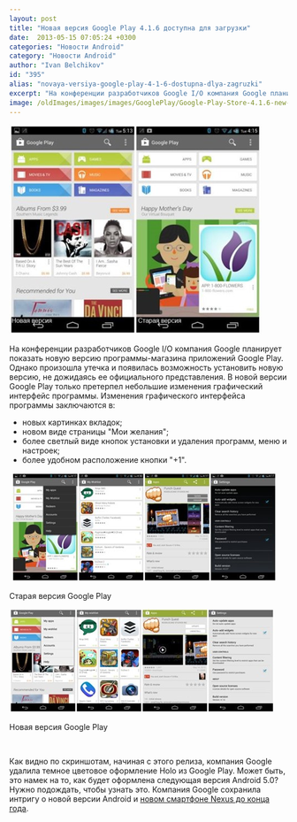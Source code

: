 ```yaml
---
layout: post
title: "Новая версия Google Play 4.1.6 доступна для загрузки"
date:  2013-05-15 07:05:24 +0300
categories: "Новости Android"
category: "Новости Android"
author: "Ivan Belchikov"
id: "395"
alias: "novaya-versiya-google-play-4-1-6-dostupna-dlya-zagruzki"
excerpt: "На конференции разработчиков Google I/O компания Google планирует показать новую версию программы-магазина приложений Google Play. Однако произошла утечка и появилась возможность установить новую версию, не дожидаясь ее официального представления. В новой версии Google Play только претерпел небольшие изменения графический интерфейс программы."
image: /oldImages/images/images/GooglePlay/Google-Play-Store-4.1.6-new-vs-old.jpg
---
```

<img src="/oldImages/images/images/GooglePlay/Google-Play-Store-4.1.6-new-vs-old.jpg" alt="Google Play 4.1.6" >

На конференции разработчиков Google I/O компания Google планирует показать новую версию программы-магазина приложений Google Play. Однако произошла утечка и появилась возможность установить новую версию, не дожидаясь ее официального представления. В новой версии Google Play только претерпел небольшие изменения графический интерфейс программы.
Изменения графического интерфейса программы заключаются в:

<ul>
<li>новых картинках вкладок;</li>
<li>новом виде страницы "Мои желания";</li>
<li>более светлый виде кнопок установки и удаления программ, меню и настроек;</li>
<li>более удобном расположение кнопки "+1".</li>
</ul>
 <img src="/oldImages/images/images/GooglePlay/Google-Play-Store-4.1.6-old.jpg" alt="Старая версия Google Play" >

Старая версия Google Play

<img src="/oldImages/images/images/GooglePlay/Google-Play-Store-4.1.6-new.jpg" alt="Новая версия Google Play">

Новая версия Google Play

 

Как видно по скриншотам, начиная с этого релиза, компания Google удалила темное цветовое оформление Holo из Google Play. Может быть, это намек на то, как будет оформлена следующая версия Android 5.0? Нужно подождать, чтобы узнать это. Компания Google сохранила интригу о новой версии Android и <a href="index.php?option=com_content&amp;view=article&amp;id=370&amp;catid=8&amp;Itemid=102">новом смартфоне Nexus до конца года</a>.
